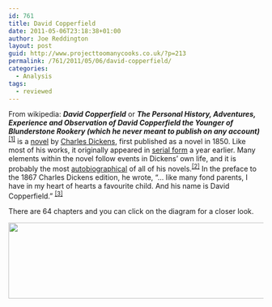 ```yaml
---
id: 761
title: David Copperfield
date: 2011-05-06T23:18:38+01:00
author: Joe Reddington
layout: post
guid: http://www.projecttoomanycooks.co.uk/?p=213
permalink: /761/2011/05/06/david-copperfield/
categories:
  - Analysis
tags:
  - reviewed
---
```

From wikipedia: _**David Copperfield**_ or _**The Personal History, Adventures, Experience and Observation of David Copperfield the Younger of Blunderstone Rookery (which he never meant to publish on any account)**_<sup id="cite_ref-0"><a href="http://en.wikipedia.org/wiki/David_Copperfield_(novel)#cite_note-0">[1]</a></sup> is a [novel](http://en.wikipedia.org/wiki/Novel "Novel") by [Charles Dickens](http://en.wikipedia.org/wiki/Charles_Dickens "Charles Dickens"), first published as a novel in 1850. Like most of his works, it originally appeared in [serial form](http://en.wikipedia.org/wiki/Serial_(literature) "Serial (literature)") a year earlier. Many elements within the novel follow events in Dickens&#8217; own life, and it is probably the most [autobiographical](http://en.wikipedia.org/wiki/Autobiography "Autobiography") of all of his novels.<sup id="cite_ref-1"><a href="http://en.wikipedia.org/wiki/David_Copperfield_(novel)#cite_note-1">[2]</a></sup> In the preface to the 1867 Charles Dickens edition, he wrote, &#8220;… like many fond parents, I have in my heart of hearts a favourite child. And his name is David Copperfield.&#8221; <sup id="cite_ref-2"><a href="http://en.wikipedia.org/wiki/David_Copperfield_(novel)#cite_note-2">[3]</a></sup>

There are 64 chapters and you can click on the diagram for a closer look.

[<img loading="lazy" class="aligncenter size-large wp-image-6585" src="http://joereddington.com/wp-content/uploads/2011/05/Dendrogram-6-1024x154.png" alt="" width="1000" height="150" srcset="https://joereddington.com/wp-content/uploads/2011/05/Dendrogram-6-1024x154.png 1024w, https://joereddington.com/wp-content/uploads/2011/05/Dendrogram-6-300x45.png 300w, https://joereddington.com/wp-content/uploads/2011/05/Dendrogram-6-768x115.png 768w" sizes="(max-width: 1000px) 100vw, 1000px" />](http://joereddington.com/wp-content/uploads/2011/05/Dendrogram-6.png)